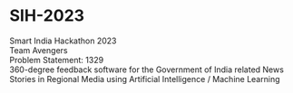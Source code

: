 # SIH-2023
Smart India Hackathon 2023 <br>
Team Avengers <br>
Problem Statement: 1329 <br>
360-degree feedback software for the Government of India related News Stories in Regional Media using Artificial Intelligence / Machine Learning
